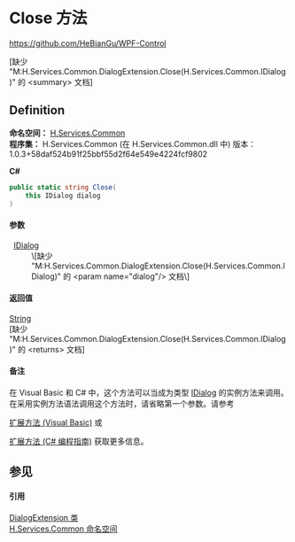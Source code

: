 # Close 方法
https://github.com/HeBianGu/WPF-Control

\[缺少 "M:H.Services.Common.DialogExtension.Close(H.Services.Common.IDialog)" 的 &lt;summary&gt; 文档\]



## Definition
**命名空间：** <a href="b9cdd84f-6623-a51a-f53b-465103ced202">H.Services.Common</a>  
**程序集：** H.Services.Common (在 H.Services.Common.dll 中) 版本：1.0.3+58daf524b91f25bbf55d2f64e549e4224fcf9802

**C#**
``` C#
public static string Close(
	this IDialog dialog
)
```



#### 参数
<dl><dt>  <a href="8db33b9b-5d2c-90a7-3b35-b938185d458f">IDialog</a></dt><dd>\[缺少 "M:H.Services.Common.DialogExtension.Close(H.Services.Common.IDialog)" 的 &lt;param name="dialog"/&gt; 文档\]</dd></dl>

#### 返回值
<a href="https://learn.microsoft.com/dotnet/api/system.string" target="_blank" rel="noopener noreferrer">String</a>  
\[缺少 "M:H.Services.Common.DialogExtension.Close(H.Services.Common.IDialog)" 的 &lt;returns&gt; 文档\]

#### 备注
在 Visual Basic 和 C# 中，这个方法可以当成为类型 <a href="8db33b9b-5d2c-90a7-3b35-b938185d458f">IDialog</a> 的实例方法来调用。在采用实例方法语法调用这个方法时，请省略第一个参数。请参考 <a href="https://docs.microsoft.com/dotnet/visual-basic/programming-guide/language-features/procedures/extension-methods" target="_blank" rel="noopener noreferrer">

扩展方法 (Visual Basic)</a> 或 <a href="https://docs.microsoft.com/dotnet/csharp/programming-guide/classes-and-structs/extension-methods" target="_blank" rel="noopener noreferrer">

扩展方法 (C# 编程指南)</a> 获取更多信息。

## 参见


#### 引用
<a href="13a1f84f-4441-15f6-acb7-eb3765e8656a">DialogExtension 类</a>  
<a href="b9cdd84f-6623-a51a-f53b-465103ced202">H.Services.Common 命名空间</a>  
